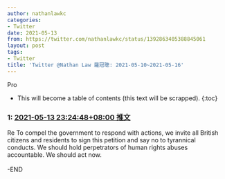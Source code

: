```yaml
---
author: nathanlawkc
categories:
- Twitter
date: 2021-05-13
from: https://twitter.com/nathanlawkc/status/1392863405388845061
layout: post
tags:
- Twitter
title: 'Twitter @Nathan Law 羅冠聰: 2021-05-10~2021-05-16'
---
```


Pro

* This will become a table of contents (this text will be scrapped).
{:toc}

### 1: [2021-05-13 23:24:48+08:00 推文](https://twitter.com/nathanlawkc/status/1392863405388845061)

Re To compel the government to respond with actions, we invite all British citizens and residents to sign this petition and say no to tyrannical conducts. We should hold perpetrators of human rights abuses accountable. We should act now.<br><br>-END

